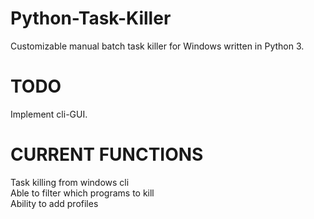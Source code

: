 # Python-Task-Killer
Customizable manual batch task killer for Windows written in Python 3. <br>


# TODO
Implement cli-GUI.<br>


# CURRENT FUNCTIONS
Task killing from windows cli<br>
Able to filter which programs to kill<br>
Ability to add profiles<br>
